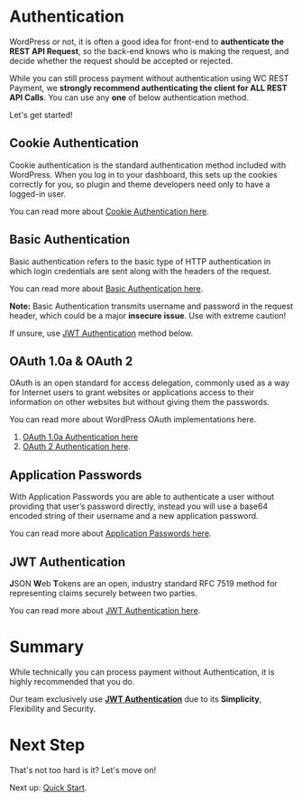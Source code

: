 # Authentication

WordPress or not, it is often a good idea for front-end to **authenticate the REST API Request**, so the back-end knows who is making the request, and decide whether the request should be accepted or rejected.

While you can still process payment without authentication using WC REST Payment, we **strongly recommend authenticating the client for ALL REST API Calls**. You can use any **one** of below authentication method.

Let's get started!

## Cookie Authentication

Cookie authentication is the standard authentication method included with WordPress. When you log in to your dashboard, this sets up the cookies correctly for you, so plugin and theme developers need only to have a logged-in user.

You can read more about [Cookie Authentication here](https://developer.wordpress.org/rest-api/using-the-rest-api/authentication/#cookie-authentication).

## Basic Authentication

Basic authentication refers to the basic type of HTTP authentication in which login credentials are sent along with the headers of the request.

You can read more about [Basic Authentication here](https://www.cloudways.com/blog/setup-basic-authentication-in-wordpress-rest-api/).

**Note:** Basic Authentication transmits username and password in the request header, which could be a major **insecure issue**. Use with extreme caution!

If unsure, use [JWT Authentication](#jwt-authentication) method below.

## OAuth 1.0a & OAuth 2

OAuth is an open standard for access delegation, commonly used as a way for Internet users to grant websites or applications access to their information on other websites but without giving them the passwords.

You can read more about WordPress OAuth implementations here.

1.  [OAuth 1.0a Authentication here](https://wordpress.org/plugins/rest-api-oauth1/)
2.  [OAuth 2 Authentication here](https://github.com/WP-API/OAuth2).

## Application Passwords

With Application Passwords you are able to authenticate a user without providing that user’s password directly, instead you will use a base64 encoded string of their username and a new application password.

You can read more about [Application Passwords here](https://wordpress.org/plugins/application-passwords/).

## JWT Authentication

**J**SON **W**eb **T**okens are an open, industry standard RFC 7519 method for representing claims securely between two parties.

You can read more about [JWT Authentication here](https://wordpress.org/plugins/jwt-authentication-for-wp-rest-api/).

# Summary

While technically you can process payment without Authentication, it is highly recommended that you do.

Our team exclusively use [**JWT Authentication**](#jwt-authentication) due to its **Simplicity**, Flexibility and Security.

# Next Step

That's not too hard is it? Let's move on!

Next up: [Quick Start](./#quick-start).
